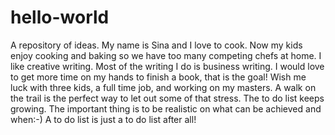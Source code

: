 # hello-world
A repository of ideas.
My name is Sina and I love to cook.
Now my kids enjoy cooking and baking so we have too many competing chefs at home.
I like creative writing.
Most of the writing I do is business writing.
I would love to get more time on my hands to finish a book, that is the goal!
Wish me luck with three kids, a full time job, and working on my masters.
A walk on the trail is the perfect way to let out some of that stress.
The to do list keeps growing.
The important thing is to be realistic on what can be achieved and when:-)
A to do list is just a to do list after all!
